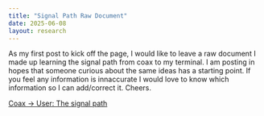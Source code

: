 ```yaml
---
title: "Signal Path Raw Document"
date: 2025-06-08
layout: research
---
```

As my first post to kick off the page, I would like to leave a raw document I made up learning
the signal path from coax to my terminal. I am posting in hopes that someone curious about the
same ideas has a starting point. If you feel any information is innaccurate I would love to know
which information so I can add/correct it. Cheers.


[Coax -> User: The signal path](https://github.com/Sisu-Sus/Signal_Path/blob/main/signal_path.txt)
